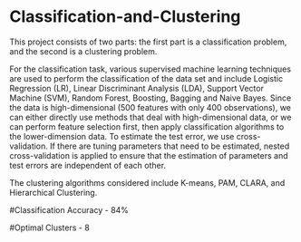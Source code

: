 # Classification-and-Clustering
This project consists of two parts: the first part is a classification problem, and the second is a clustering problem.

For the classification task, various supervised machine learning techniques are used to perform the classification of the data set and include Logistic Regression (LR), Linear Discriminant Analysis (LDA), Support Vector Machine (SVM), Random Forest, Boosting, Bagging and Naive Bayes. Since the data is high-dimensional (500 features with only 400 observations), we can either directly use methods that deal with high-dimensional data, or we can perform feature selection first, then apply classification algorithms to the lower-dimension data. To estimate the test error, we use cross-validation. If there are tuning parameters that need to be estimated, nested cross-validation is applied to ensure that the estimation of parameters and test errors are independent of each other.

The clustering algorithms considered include K-means, PAM, CLARA, and Hierarchical Clustering.

#Classification Accuracy - 84%

#Optimal Clusters - 8
